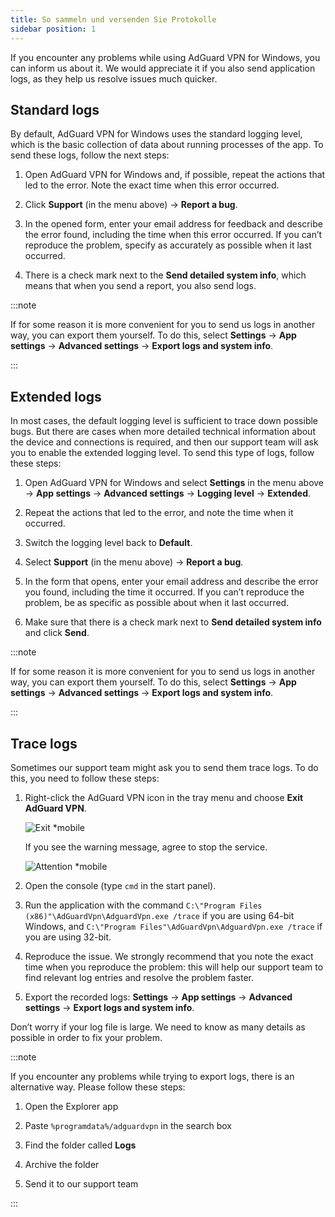 ```yaml
---
title: So sammeln und versenden Sie Protokolle
sidebar position: 1
---
```


If you encounter any problems while using AdGuard VPN for Windows, you can inform us about it. We would appreciate it if you also send application logs, as they help us resolve issues much quicker.

## Standard logs

By default, AdGuard VPN for Windows uses the standard logging level, which is the basic collection of data about running processes of the app. To send these logs, follow the next steps:

1. Open AdGuard VPN for Windows and, if possible, repeat the actions that led to the error. Note the exact time when this error occurred.

1. Click **Support** (in the menu above) → **Report a bug**.

1. In the opened form, enter your email address for feedback and describe the error found, including the time when this error occurred. If you can’t reproduce the problem, specify as accurately as possible when it last occurred.

1. There is a check mark next to the **Send detailed system info**, which means that when you send a report, you also send logs.

:::note

If for some reason it is more convenient for you to send us logs in another way, you can export them yourself. To do this, select **Settings** → **App settings** → **Advanced settings** → **Export logs and system info**.

:::

## Extended logs

In most cases, the default logging level is sufficient to trace down possible bugs. But there are cases when more detailed technical information about the device and connections is required, and then our support team will ask you to enable the extended logging level. To send this type of logs, follow these steps:

1. Open AdGuard VPN for Windows and select **Settings** in the menu above → **App settings** → **Advanced settings** → **Logging level** → **Extended**.

1. Repeat the actions that led to the error, and note the time when it occurred.

1. Switch the logging level back to **Default**.

1. Select **Support** (in the menu above) → **Report a bug**.

1. In the form that opens, enter your email address and describe the error you found, including the time it occurred. If you can’t reproduce the problem, be as specific as possible about when it last occurred.

1. Make sure that there is a check mark next to **Send detailed system info** and click **Send**.

:::note

If for some reason it is more convenient for you to send us logs in another way, you can export them yourself. To do this, select **Settings** → **App settings** → **Advanced settings** → **Export logs and system info**.

:::

## Trace logs

Sometimes our support team might ask you to send them trace logs. To do this, you need to follow these steps:

1. Right-click the AdGuard VPN icon in the tray menu and choose **Exit AdGuard VPN**.

    ![Exit *mobile](https://cdn.adguard-vpn.com/content/kb/vpn/windows/logs/exit.png)

    If you see the warning message, agree to stop the service.

    ![Attention *mobile](https://cdn.adguard-vpn.com/content/kb/vpn/windows/logs/attention.png)

1. Open the console (type `cmd` in the start panel).

1. Run the application with the command `C:\"Program Files (x86)"\AdGuardVpn\AdguardVpn.exe /trace` if you are using 64-bit Windows, and `C:\"Program Files"\AdGuardVpn\AdguardVpn.exe /trace` if you are using 32-bit.

1. Reproduce the issue. We strongly recommend that you note the exact time when you reproduce the problem: this will help our support team to find relevant log entries and resolve the problem faster.

1. Export the recorded logs: **Settings** → **App settings** → **Advanced settings** → **Export logs and system info**.

Don’t worry if your log file is large. We need to know as many details as possible in order to fix your problem.

:::note

If you encounter any problems while trying to export logs, there is an alternative way. Please follow these steps:

1. Open the Explorer app

1. Paste `%programdata%/adguardvpn` in the search box

1. Find the folder called **Logs**

1. Archive the folder

1. Send it to our support team

:::
